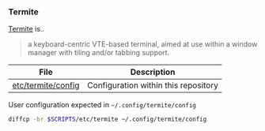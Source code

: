 ### Termite

[Termite][tm] is..

> a keyboard-centric VTE-based terminal, aimed at use within a window manager 
> with tiling and/or tabbing support.

File                        | Description
----------------------------|----------------------------
[etc/termite/config][tc]     | Configuration within this repository

User configuration expected in `~/.config/termite/config`

```bash
diffcp -br $SCRIPTS/etc/termite ~/.config/termite/config
```

[tm]: https://github.com/thestinger/termite/
[tc]: config
